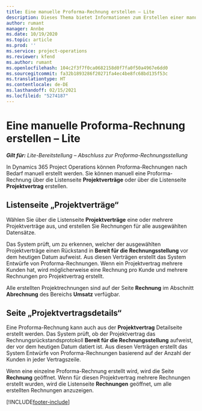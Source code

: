 ```yaml
---
title: Eine manuelle Proforma-Rechnung erstellen – Lite
description: Dieses Thema bietet Informationen zum Erstellen einer manuellen Proforma-Rechnung in Project Operations.
author: rumant
manager: Annbe
ms.date: 10/19/2020
ms.topic: article
ms.prod: ''
ms.service: project-operations
ms.reviewer: kfend
ms.author: rumant
ms.openlocfilehash: 104c2f3f7f0ca0682158d0f7fa0f50a4967e6dd0
ms.sourcegitcommit: fa32b1893286f20271fa4ec4be8fc68bd135f53c
ms.translationtype: HT
ms.contentlocale: de-DE
ms.lasthandoff: 02/15/2021
ms.locfileid: "5274187"
---
```

# <a name="create-a-manual-proforma-invoice---lite"></a>Eine manuelle Proforma-Rechnung erstellen – Lite

_**Gilt für:** Lite-Bereitstellung – Abschluss zur Proforma-Rechnungsstellung_

In Dynamics 365 Project Operations können Proforma-Rechnungen nach Bedarf manuell erstellt werden. Sie können manuell eine Proforma-Rechnung über die Listenseite **Projektverträge** oder über die Listenseite **Projektvertrag** erstellen.

##  <a name="project-contracts-list-page"></a>Listenseite „Projektverträge“

Wählen Sie über die Listenseite **Projektverträge** eine oder mehrere Projektverträge aus, und erstellen Sie Rechnungen für alle ausgewählten Datensätze.

Das System prüft, um zu erkennen, welcher der ausgewählten Projektverträge einen Rückstand in **Bereit für die Rechnungsstellung** vor dem heutigen Datum aufweist. Aus diesen Verträgen erstellt das System Entwürfe von Proforma-Rechnungen. Wenn ein Projektvertrag mehrere Kunden hat, wird möglicherweise eine Rechnung pro Kunde und mehrere Rechnungen pro Projektvertrag erstellt.

Alle erstellten Projektrechnungen sind auf der Seite **Rechnung** im Abschnitt **Abrechnung** des Bereichs **Umsatz** verfügbar.

## <a name="project-contract-details-page"></a>Seite „Projektvertragsdetails“

Eine Proforma-Rechnung kann auch aus der **Projektvertrag** Detailseite erstellt werden. Das System prüft, ob der Projektvertrag das Rechnungsrückstandsprotokoll **Bereit für die Rechnungsstellung** aufweist, der vor dem heutigen Datum datiert ist. Aus diesen Verträgen erstellt das System Entwürfe von Proforma-Rechnungen basierend auf der Anzahl der Kunden in jeder Vertragszeile.

Wenn eine einzelne Proforma-Rechnung erstellt wird, wird die Seite **Rechnung** geöffnet. Wenn für diesen Projektvertrag mehrere Rechnungen erstellt wurden, wird die Listenseite **Rechnungen** geöffnet, um alle erstellten Rechnungen anzuzeigen.


[!INCLUDE[footer-include](../../includes/footer-banner.md)]
